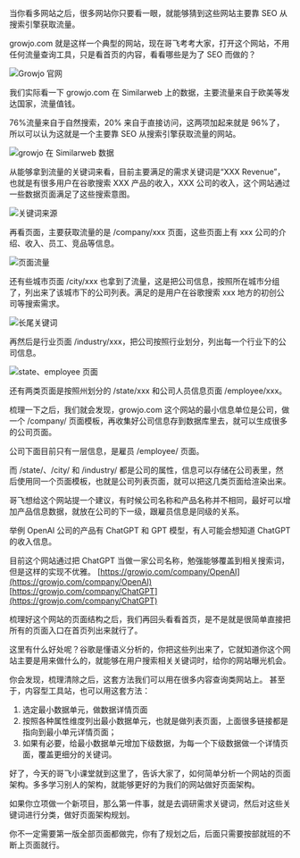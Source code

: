 当你看多网站之后，很多网站你只要看一眼，就能够猜到这些网站主要靠 SEO 从搜索引擎获取流量。

growjo.com 就是这样一个典型的网站，现在哥飞考考大家，打开这个网站，不用任何流量查询工具，只是看首页的内容，看看哪些是为了 SEO 而做的？

![Growjo 官网](https://images.lummstudio.com/images/2024/08/miniclass/20240805-01.jpg "Growjo 官网")

我们实际看一下 growjo.com 在 Similarweb 上的数据，主要流量来自于欧美等发达国家，流量值钱。

76%流量来自于自然搜索，20% 来自于直接访问，这两项加起来就是 96%了，所以可以认为这就是一个主要靠 SEO 从搜索引擎获取流量的网站。

![growjo 在 Similarweb 数据](https://images.lummstudio.com/images/2024/08/miniclass/20240805-02.jpg "growjo 在 Similarweb 数据")

从能够拿到流量的关键词来看，目前主要满足的需求关键词是“XXX Revenue”，也就是有很多用户在谷歌搜索 XXX 产品的收入，XXX 公司的收入，这个网站通过一些数据页面满足了这些搜索意图。

![关键词来源](https://images.lummstudio.com/images/2024/08/miniclass/20240805-03.jpg "关键词来源")

再看页面，主要获取流量的是 /company/xxx 页面，这些页面上有 xxx 公司的介绍、收入、员工、竞品等信息。

![页面流量](https://images.lummstudio.com/images/2024/08/miniclass/20240805-04.jpg "页面流量")

还有些城市页面 /city/xxx 也拿到了流量，这是把公司信息，按照所在城市分组了，列出来了该城市下的公司列表。满足的是用户在谷歌搜索 xxx 地方的初创公司等搜索需求。

![长尾关键词](https://images.lummstudio.com/images/2024/08/miniclass/20240805-05.jpg "长尾关键词")

再然后是行业页面 /industry/xxx，把公司按照行业划分，列出每一个行业下的公司信息。

![state、employee 页面](https://images.lummstudio.com/images/2024/08/miniclass/20240805-06.jpg "state、employee 页面")

还有两类页面是按照州划分的 /state/xxx 和公司人员信息页面 /employee/xxx。

梳理一下之后，我们就会发现，growjo.com 这个网站的最小信息单位是公司，做一个 /company/ 页面模板，再收集好公司信息存到数据库里去，就可以生成很多的公司页面。

公司下面目前只有一层信息，是雇员 /employee/ 页面。

而 /state/、/city/ 和 /industry/ 都是公司的属性，信息可以存储在公司表里，然后使用同一个页面模板，也就是公司列表页面，就可以把这几类页面给渲染出来。

哥飞想给这个网站提一个建议，有时候公司名称和产品名称并不相同，最好可以增加产品信息数据，就放在公司的下一级，跟雇员信息是同级的关系。

举例 OpenAI 公司的产品有 ChatGPT 和 GPT 模型，有人可能会想知道 ChatGPT 的收入信息。

目前这个网站通过把 ChatGPT 当做一家公司名称，勉强能够覆盖到相关搜索词，但是这样的实现不优雅。
[https://growjo.com/company/OpenAI](https://growjo.com/company/OpenAI)
[https://growjo.com/company/ChatGPT](https://growjo.com/company/ChatGPT)

梳理好这个网站的页面结构之后，我们再回头看看首页，是不是就是很简单直接把所有的页面入口在首页列出来就行了。

这里有什么好处呢？谷歌是懂语义分析的，你把这些列出来了，它就知道你这个网站主要是用来做什么的，就能够在用户搜索相关关键词时，给你的网站曝光机会。

你会发现，梳理清除之后，这套方法我们可以用在很多内容查询类网站上。
甚至于，内容型工具站，也可以用这套方法：
1. 选定最小数据单元，做数据详情页面
2. 按照各种属性维度列出最小数据单元，也就是做列表页面，上面很多链接都是指向到最小单元详情页面；
3. 如果有必要，给最小数据单元增加下级数据，为每一个下级数据做一个详情页面，覆盖更细分的关键词。

好了，今天的哥飞小课堂就到这里了，告诉大家了，如何简单分析一个网站的页面架构。多多学习别人的架构，就能够更好的为我们的网站做好页面架构。

如果你立项做一个新项目，那么第一件事，就是去调研需求关键词，然后对这些关键词进行分类，做好页面架构规划。

你不一定需要第一版全部页面都做完，你有了规划之后，后面只需要按部就班的不断上页面就行。